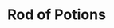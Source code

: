 ---
title: "Rod of Potions"

rod:
  aura: "Strong transmutation"
  casterLevel: "13th"
  prerequisites:
    feats: ["{% feat_link craft-rod %}"]
    spells: []
    special: []
  marketPrice: 77000
  description: |
    This long slender rod has seven vials surrounding a large ruby at the top. Each of these vials may be filled with a potion. As a stanard action, the wielder may make a ranged touch attack (as with a ray) at any target within 30 ft. If the attack roll succeeds, the target is affected by one of the potions in the vials, and the potion is considered used. The wielder must choose the potion to be used before making the attack roll.
---
